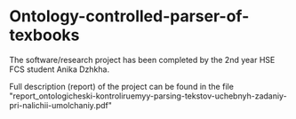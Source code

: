 # Ontology-controlled-parser-of-texbooks

The software/research project has been completed by the 2nd year HSE FCS student Anika Dzhkha. 

Full description (report) of the project can be found in  the file 
"report_ontologicheski-kontroliruemyy-parsing-tekstov-uchebnyh-zadaniy-pri-nalichii-umolchaniy.pdf"
